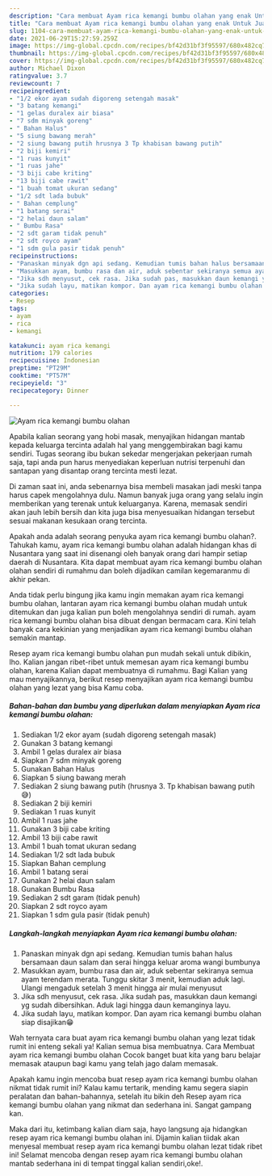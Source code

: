 ```yaml
---
description: "Cara membuat Ayam rica kemangi bumbu olahan yang enak Untuk Jualan"
title: "Cara membuat Ayam rica kemangi bumbu olahan yang enak Untuk Jualan"
slug: 1104-cara-membuat-ayam-rica-kemangi-bumbu-olahan-yang-enak-untuk-jualan
date: 2021-06-29T15:27:59.259Z
image: https://img-global.cpcdn.com/recipes/bf42d31bf3f95597/680x482cq70/ayam-rica-kemangi-bumbu-olahan-foto-resep-utama.jpg
thumbnail: https://img-global.cpcdn.com/recipes/bf42d31bf3f95597/680x482cq70/ayam-rica-kemangi-bumbu-olahan-foto-resep-utama.jpg
cover: https://img-global.cpcdn.com/recipes/bf42d31bf3f95597/680x482cq70/ayam-rica-kemangi-bumbu-olahan-foto-resep-utama.jpg
author: Michael Dixon
ratingvalue: 3.7
reviewcount: 7
recipeingredient:
- "1/2 ekor ayam sudah digoreng setengah masak"
- "3 batang kemangi"
- "1 gelas duralex air biasa"
- "7 sdm minyak goreng"
- " Bahan Halus"
- "5 siung bawang merah"
- "2 siung bawang putih hrusnya 3 Tp khabisan bawang putih"
- "2 biji kemiri"
- "1 ruas kunyit"
- "1 ruas jahe"
- "3 biji cabe kriting"
- "13 biji cabe rawit"
- "1 buah tomat ukuran sedang"
- "1/2 sdt lada bubuk"
- " Bahan cemplung"
- "1 batang serai"
- "2 helai daun salam"
- " Bumbu Rasa"
- "2 sdt garam tidak penuh"
- "2 sdt royco ayam"
- "1 sdm gula pasir tidak penuh"
recipeinstructions:
- "Panaskan minyak dgn api sedang. Kemudian tumis bahan halus bersamaan daun salam dan serai hingga keluar aroma wangi bumbunya"
- "Masukkan ayam, bumbu rasa dan air, aduk sebentar sekiranya semua ayam terendam merata. Tunggu skitar 3 menit, kemudian aduk lagi. Ulangi mengaduk setelah 3 menit hingga air mulai menyusut"
- "Jika sdh menyusut, cek rasa. Jika sudah pas, masukkan daun kemangi yg sudah dibersihkan. Aduk lagi hingga daun kemanginya layu."
- "Jika sudah layu, matikan kompor. Dan ayam rica kemangi bumbu olahan siap disajikan😁"
categories:
- Resep
tags:
- ayam
- rica
- kemangi

katakunci: ayam rica kemangi 
nutrition: 179 calories
recipecuisine: Indonesian
preptime: "PT29M"
cooktime: "PT57M"
recipeyield: "3"
recipecategory: Dinner

---
```



![Ayam rica kemangi bumbu olahan](https://img-global.cpcdn.com/recipes/bf42d31bf3f95597/680x482cq70/ayam-rica-kemangi-bumbu-olahan-foto-resep-utama.jpg)

Apabila kalian seorang yang hobi masak, menyajikan hidangan mantab kepada keluarga tercinta adalah hal yang menggembirakan bagi kamu sendiri. Tugas seorang ibu bukan sekedar mengerjakan pekerjaan rumah saja, tapi anda pun harus menyediakan keperluan nutrisi terpenuhi dan santapan yang disantap orang tercinta mesti lezat.

Di zaman  saat ini, anda sebenarnya bisa membeli masakan jadi meski tanpa harus capek mengolahnya dulu. Namun banyak juga orang yang selalu ingin memberikan yang terenak untuk keluarganya. Karena, memasak sendiri akan jauh lebih bersih dan kita juga bisa menyesuaikan hidangan tersebut sesuai makanan kesukaan orang tercinta. 



Apakah anda adalah seorang penyuka ayam rica kemangi bumbu olahan?. Tahukah kamu, ayam rica kemangi bumbu olahan adalah hidangan khas di Nusantara yang saat ini disenangi oleh banyak orang dari hampir setiap daerah di Nusantara. Kita dapat membuat ayam rica kemangi bumbu olahan olahan sendiri di rumahmu dan boleh dijadikan camilan kegemaranmu di akhir pekan.

Anda tidak perlu bingung jika kamu ingin memakan ayam rica kemangi bumbu olahan, lantaran ayam rica kemangi bumbu olahan mudah untuk ditemukan dan juga kalian pun boleh mengolahnya sendiri di rumah. ayam rica kemangi bumbu olahan bisa dibuat dengan bermacam cara. Kini telah banyak cara kekinian yang menjadikan ayam rica kemangi bumbu olahan semakin mantap.

Resep ayam rica kemangi bumbu olahan pun mudah sekali untuk dibikin, lho. Kalian jangan ribet-ribet untuk memesan ayam rica kemangi bumbu olahan, karena Kalian dapat membuatnya di rumahmu. Bagi Kalian yang mau menyajikannya, berikut resep menyajikan ayam rica kemangi bumbu olahan yang lezat yang bisa Kamu coba.

<!--inarticleads1-->

##### Bahan-bahan dan bumbu yang diperlukan dalam menyiapkan Ayam rica kemangi bumbu olahan:

1. Sediakan 1/2 ekor ayam (sudah digoreng setengah masak)
1. Gunakan 3 batang kemangi
1. Ambil 1 gelas duralex air biasa
1. Siapkan 7 sdm minyak goreng
1. Gunakan  Bahan Halus
1. Siapkan 5 siung bawang merah
1. Sediakan 2 siung bawang putih (hrusnya 3. Tp khabisan bawang putih😅)
1. Sediakan 2 biji kemiri
1. Sediakan 1 ruas kunyit
1. Ambil 1 ruas jahe
1. Gunakan 3 biji cabe kriting
1. Ambil 13 biji cabe rawit
1. Ambil 1 buah tomat ukuran sedang
1. Sediakan 1/2 sdt lada bubuk
1. Siapkan  Bahan cemplung
1. Ambil 1 batang serai
1. Gunakan 2 helai daun salam
1. Gunakan  Bumbu Rasa
1. Sediakan 2 sdt garam (tidak penuh)
1. Siapkan 2 sdt royco ayam
1. Siapkan 1 sdm gula pasir (tidak penuh)




<!--inarticleads2-->

##### Langkah-langkah menyiapkan Ayam rica kemangi bumbu olahan:

1. Panaskan minyak dgn api sedang. Kemudian tumis bahan halus bersamaan daun salam dan serai hingga keluar aroma wangi bumbunya
1. Masukkan ayam, bumbu rasa dan air, aduk sebentar sekiranya semua ayam terendam merata. Tunggu skitar 3 menit, kemudian aduk lagi. Ulangi mengaduk setelah 3 menit hingga air mulai menyusut
1. Jika sdh menyusut, cek rasa. Jika sudah pas, masukkan daun kemangi yg sudah dibersihkan. Aduk lagi hingga daun kemanginya layu.
1. Jika sudah layu, matikan kompor. Dan ayam rica kemangi bumbu olahan siap disajikan😁




Wah ternyata cara buat ayam rica kemangi bumbu olahan yang lezat tidak rumit ini enteng sekali ya! Kalian semua bisa membuatnya. Cara Membuat ayam rica kemangi bumbu olahan Cocok banget buat kita yang baru belajar memasak ataupun bagi kamu yang telah jago dalam memasak.

Apakah kamu ingin mencoba buat resep ayam rica kemangi bumbu olahan nikmat tidak rumit ini? Kalau kamu tertarik, mending kamu segera siapin peralatan dan bahan-bahannya, setelah itu bikin deh Resep ayam rica kemangi bumbu olahan yang nikmat dan sederhana ini. Sangat gampang kan. 

Maka dari itu, ketimbang kalian diam saja, hayo langsung aja hidangkan resep ayam rica kemangi bumbu olahan ini. Dijamin kalian tiidak akan menyesal membuat resep ayam rica kemangi bumbu olahan lezat tidak ribet ini! Selamat mencoba dengan resep ayam rica kemangi bumbu olahan mantab sederhana ini di tempat tinggal kalian sendiri,oke!.

